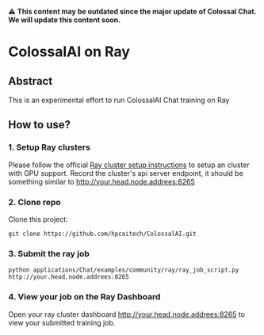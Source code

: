 :warning: **This content may be outdated since the major update of Colossal Chat. We will update this content soon.**

# ColossalAI on Ray

## Abstract

This is an experimental effort to run ColossalAI Chat training on Ray

## How to use?

### 1. Setup Ray clusters

Please follow the official [Ray cluster setup instructions](https://docs.ray.io/en/latest/cluster/getting-started.html) to setup an cluster with GPU support. Record the cluster's api server endpoint, it should be something similar to http://your.head.node.addrees:8265

### 2. Clone repo

Clone this project:

```shell
git clone https://github.com/hpcaitech/ColossalAI.git
```

### 3. Submit the ray job

```shell
python applications/Chat/examples/community/ray/ray_job_script.py http://your.head.node.addrees:8265
```

### 4. View your job on the Ray Dashboard

Open your ray cluster dashboard http://your.head.node.addrees:8265 to view your submitted training job.
